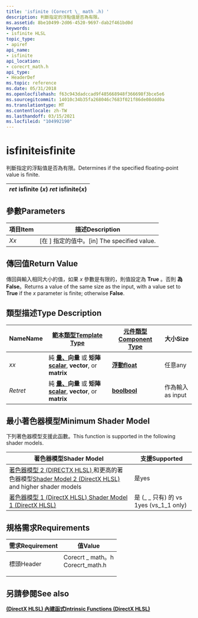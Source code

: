 ```yaml
---
title: 'isfinite (Corecrt \_ math .h) '
description: 判斷指定的浮點值是否為有限。
ms.assetid: 8be10499-2d06-4520-9697-dab2f461bd0d
keywords:
- isfinite HLSL
topic_type:
- apiref
api_name:
- isfinite
api_location:
- corecrt_math.h
api_type:
- HeaderDef
ms.topic: reference
ms.date: 05/31/2018
ms.openlocfilehash: f63c943dadccad9f485668948f366698f3bce5e6
ms.sourcegitcommit: 14010c34b35fa268046c7683f021f86de08ddd0a
ms.translationtype: MT
ms.contentlocale: zh-TW
ms.lasthandoff: 03/15/2021
ms.locfileid: "104992190"
---
```

# <a name="isfinite"></a><span data-ttu-id="277e4-104">isfinite</span><span class="sxs-lookup"><span data-stu-id="277e4-104">isfinite</span></span>

<span data-ttu-id="277e4-105">判斷指定的浮點值是否為有限。</span><span class="sxs-lookup"><span data-stu-id="277e4-105">Determines if the specified floating-point value is finite.</span></span>



| <span data-ttu-id="277e4-106">*ret* isfinite (*x*) </span><span class="sxs-lookup"><span data-stu-id="277e4-106">*ret* isfinite(*x*)</span></span> |
|---------------------|



 

## <a name="parameters"></a><span data-ttu-id="277e4-107">參數</span><span class="sxs-lookup"><span data-stu-id="277e4-107">Parameters</span></span>



| <span data-ttu-id="277e4-108">項目</span><span class="sxs-lookup"><span data-stu-id="277e4-108">Item</span></span>                                                   | <span data-ttu-id="277e4-109">描述</span><span class="sxs-lookup"><span data-stu-id="277e4-109">Description</span></span>                            |
|--------------------------------------------------------|----------------------------------------|
| <span data-ttu-id="277e4-110"><span id="x"></span><span id="X"></span>*X*</span><span class="sxs-lookup"><span data-stu-id="277e4-110"><span id="x"></span><span id="X"></span>*x*</span></span><br/> | <span data-ttu-id="277e4-111">\[在 \] 指定的值中。</span><span class="sxs-lookup"><span data-stu-id="277e4-111">\[in\] The specified value.</span></span><br/> |



 

## <a name="return-value"></a><span data-ttu-id="277e4-112">傳回值</span><span class="sxs-lookup"><span data-stu-id="277e4-112">Return Value</span></span>

<span data-ttu-id="277e4-113">傳回與輸入相同大小的值，如果 *x* 參數是有限的，則值設定為 **True** 。否則 **為 False**。</span><span class="sxs-lookup"><span data-stu-id="277e4-113">Returns a value of the same size as the input, with a value set to **True** if the *x* parameter is finite; otherwise **False**.</span></span>

## <a name="type-description"></a><span data-ttu-id="277e4-114">類型描述</span><span class="sxs-lookup"><span data-stu-id="277e4-114">Type Description</span></span>



| <span data-ttu-id="277e4-115">Name</span><span class="sxs-lookup"><span data-stu-id="277e4-115">Name</span></span>  | [<span data-ttu-id="277e4-116">**範本類型**</span><span class="sxs-lookup"><span data-stu-id="277e4-116">**Template Type**</span></span>](dx-graphics-hlsl-intrinsic-functions.md)                                                  | [<span data-ttu-id="277e4-117">**元件類型**</span><span class="sxs-lookup"><span data-stu-id="277e4-117">**Component Type**</span></span>](dx-graphics-hlsl-intrinsic-functions.md) | <span data-ttu-id="277e4-118">大小</span><span class="sxs-lookup"><span data-stu-id="277e4-118">Size</span></span>     |
|-------|----------------------------------------------------------------------------------------------------------------|----------------------------------------------------------------|----------|
| <span data-ttu-id="277e4-119">*x*</span><span class="sxs-lookup"><span data-stu-id="277e4-119">*x*</span></span>   | <span data-ttu-id="277e4-120">純 [**量、**](dx-graphics-hlsl-intrinsic-functions.md)**向量** 或 **矩陣**</span><span class="sxs-lookup"><span data-stu-id="277e4-120">[**scalar**](dx-graphics-hlsl-intrinsic-functions.md), **vector**, or **matrix**</span></span> | [<span data-ttu-id="277e4-121">**浮動**</span><span class="sxs-lookup"><span data-stu-id="277e4-121">**float**</span></span>](/windows/desktop/WinProg/windows-data-types)                        | <span data-ttu-id="277e4-122">任意</span><span class="sxs-lookup"><span data-stu-id="277e4-122">any</span></span>      |
| <span data-ttu-id="277e4-123">*Ret*</span><span class="sxs-lookup"><span data-stu-id="277e4-123">*ret*</span></span> | <span data-ttu-id="277e4-124">純 [**量、**](dx-graphics-hlsl-intrinsic-functions.md)**向量** 或 **矩陣**</span><span class="sxs-lookup"><span data-stu-id="277e4-124">[**scalar**](dx-graphics-hlsl-intrinsic-functions.md), **vector**, or **matrix**</span></span> | [<span data-ttu-id="277e4-125">**bool**</span><span class="sxs-lookup"><span data-stu-id="277e4-125">**bool**</span></span>](/windows/desktop/WinProg/windows-data-types)                         | <span data-ttu-id="277e4-126">作為輸入</span><span class="sxs-lookup"><span data-stu-id="277e4-126">as input</span></span> |



 

## <a name="minimum-shader-model"></a><span data-ttu-id="277e4-127">最小著色器模型</span><span class="sxs-lookup"><span data-stu-id="277e4-127">Minimum Shader Model</span></span>

<span data-ttu-id="277e4-128">下列著色器模型支援此函數。</span><span class="sxs-lookup"><span data-stu-id="277e4-128">This function is supported in the following shader models.</span></span>



| <span data-ttu-id="277e4-129">著色器模型</span><span class="sxs-lookup"><span data-stu-id="277e4-129">Shader Model</span></span>                                                                       | <span data-ttu-id="277e4-130">支援</span><span class="sxs-lookup"><span data-stu-id="277e4-130">Supported</span></span>           |
|------------------------------------------------------------------------------------|---------------------|
| <span data-ttu-id="277e4-131">[著色器模型 2 (DIRECTX HLSL) ](dx-graphics-hlsl-sm2.md) 和更高的著色器模型</span><span class="sxs-lookup"><span data-stu-id="277e4-131">[Shader Model 2 (DirectX HLSL)](dx-graphics-hlsl-sm2.md) and higher shader models</span></span> | <span data-ttu-id="277e4-132">是</span><span class="sxs-lookup"><span data-stu-id="277e4-132">yes</span></span>                 |
| [<span data-ttu-id="277e4-133">著色器模型 1 (DirectX HLSL) </span><span class="sxs-lookup"><span data-stu-id="277e4-133">Shader Model 1 (DirectX HLSL)</span></span>](dx-graphics-hlsl-sm1.md)                          | <span data-ttu-id="277e4-134">是 (\_ \_ 只有) 的 vs 1</span><span class="sxs-lookup"><span data-stu-id="277e4-134">yes (vs\_1\_1 only)</span></span> |



 

## <a name="requirements"></a><span data-ttu-id="277e4-135">規格需求</span><span class="sxs-lookup"><span data-stu-id="277e4-135">Requirements</span></span>



| <span data-ttu-id="277e4-136">需求</span><span class="sxs-lookup"><span data-stu-id="277e4-136">Requirement</span></span> | <span data-ttu-id="277e4-137">值</span><span class="sxs-lookup"><span data-stu-id="277e4-137">Value</span></span> |
|-------------------|--------------------------------------------------------------------------------------------|
| <span data-ttu-id="277e4-138">標頭</span><span class="sxs-lookup"><span data-stu-id="277e4-138">Header</span></span><br/> | <dl> <span data-ttu-id="277e4-139"><dt>Corecrt \_ math。h</dt></span><span class="sxs-lookup"><span data-stu-id="277e4-139"><dt>Corecrt\_math.h</dt></span></span> </dl> |



## <a name="see-also"></a><span data-ttu-id="277e4-140">另請參閱</span><span class="sxs-lookup"><span data-stu-id="277e4-140">See also</span></span>

<dl> <dt>

[<span data-ttu-id="277e4-141">**(DirectX HLSL) 內建函式**</span><span class="sxs-lookup"><span data-stu-id="277e4-141">**Intrinsic Functions (DirectX HLSL)**</span></span>](dx-graphics-hlsl-intrinsic-functions.md)
</dt> </dl>

 

